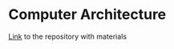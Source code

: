 # Computer Architecture

[Link](https://gitlab.com/illinc/arch-cs) to the repository with materials
